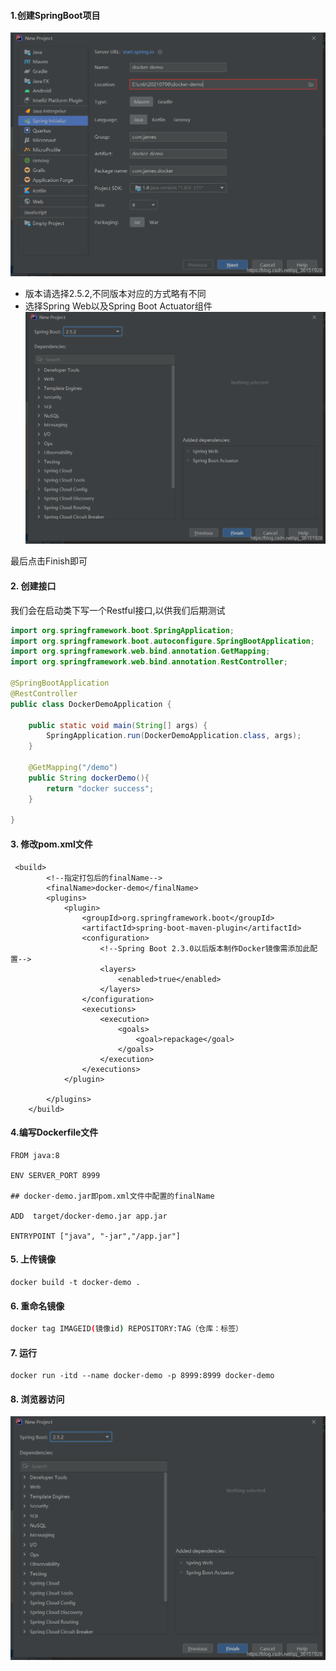 #### 1.创建SpringBoot项目

![在这里插入图片描述](https://raw.githubusercontent.com/ChangNingbo/blog_img/main/img202208081315925.png)

 - 版本请选择2.5.2,不同版本对应的方式略有不同 
 - 选择Spring Web以及Spring Boot Actuator组件
![在这里插入图片描述](https://raw.githubusercontent.com/ChangNingbo/blog_img/main/img202208081315904.png)

最后点击Finish即可

#### 2. 创建接口

我们会在启动类下写一个Restful接口,以供我们后期测试

```java
import org.springframework.boot.SpringApplication;
import org.springframework.boot.autoconfigure.SpringBootApplication;
import org.springframework.web.bind.annotation.GetMapping;
import org.springframework.web.bind.annotation.RestController;

@SpringBootApplication
@RestController
public class DockerDemoApplication {

    public static void main(String[] args) {
        SpringApplication.run(DockerDemoApplication.class, args);
    }

    @GetMapping("/demo")
    public String dockerDemo(){
        return "docker success";
    }

}
```

 #### 3. 修改pom.xml文件

```
 <build>
        <!--指定打包后的finalName-->
        <finalName>docker-demo</finalName>
        <plugins>
            <plugin>
                <groupId>org.springframework.boot</groupId>
                <artifactId>spring-boot-maven-plugin</artifactId>
                <configuration>
                    <!--Spring Boot 2.3.0以后版本制作Docker镜像需添加此配置-->
                    <layers>
                        <enabled>true</enabled>
                    </layers>
                </configuration>
                <executions>
                    <execution>
                        <goals>
                            <goal>repackage</goal>
                        </goals>
                    </execution>
                </executions>
            </plugin>

        </plugins>
    </build>
```

#### 4.编写Dockerfile文件

```
FROM java:8

ENV SERVER_PORT 8999

## docker-demo.jar即pom.xml文件中配置的finalName

ADD  target/docker-demo.jar app.jar

ENTRYPOINT ["java", "-jar","/app.jar"]

```

#### 5. 上传镜像

```
docker build -t docker-demo .
```

#### 6. 重命名镜像

```bash
docker tag IMAGEID(镜像id) REPOSITORY:TAG（仓库：标签）
```

#### 7. 运行

```
docker run -itd --name docker-demo -p 8999:8999 docker-demo
```

#### 8. 浏览器访问
![在这里插入图片描述](https://raw.githubusercontent.com/ChangNingbo/blog_img/main/img202208081315904.png)